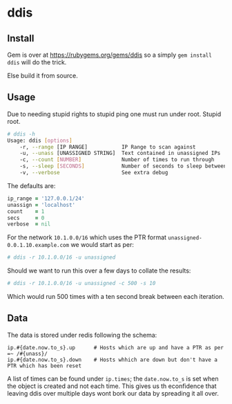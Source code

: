 ddis
==

Install
--

Gem is over at https://rubygems.org/gems/ddis so a simply `gem install ddis` will do the trick.

Else build it from source.

Usage
--

Due to needing stupid rights to stupid ping one must run under root. Stupid root.

```bash
# ddis -h
Usage: ddis [options]
    -r, --range [IP RANGE]           IP Range to scan against
    -u, --unass [UNASSIGNED STRING]  Text contained in unassigned IPs
    -c, --count [NUMBER]             Number of times to run through
    -s, --sleep [SECONDS]            Number of seconds to sleep between runs
    -v, --verbose                    See extra debug
```

The defaults are:

```ruby
ip_range = '127.0.0.1/24'
unassign = 'localhost'
count    = 1
secs     = 0
verbose  = nil
```

For the network `10.1.0.0/16` which uses the PTR format `unassigned-0.0.1.10.example.com` we would start as per:

```bash
# ddis -r 10.1.0.0/16 -u unassigned
```

Should we want to run this over a few days to collate the results:

```bash
# ddis -r 10.1.0.0/16 -u unassigned -c 500 -s 10
```

Which would run 500 times with a ten second break between each iteration.


Data
--

The data is stored under redis following the schema:

```redis
ip.#{date.now.to_s}.up      # Hosts which are up and have a PTR as per =~ /#{unass}/
ip.#{date.now.to_s}.down    # Hosts whhich are down but don't have a PTR which has been reset
```

A list of times can be found under `ip.times`; the `date.now.to_s` is set when the object is created and not each time. This gives us
th econfidence that leaving ddis over multiple days wont bork our data by spreading it all over.
